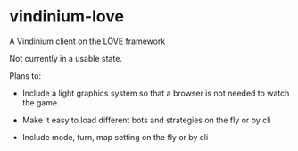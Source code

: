 # vindinium-love
A Vindinium client on the LÖVE framework

Not currently in a usable state.

Plans to:

- Include a light graphics system so that a browser is not needed to watch the game.

- Make it easy to load different bots and strategies on the fly or by cli

- Include mode, turn, map setting on the fly or by cli
